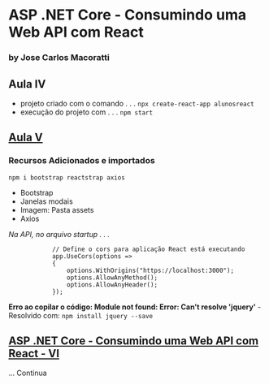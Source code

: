 # ASP .NET Core - Consumindo uma Web API com React

### by Jose Carlos Macoratti

## Aula IV

- projeto criado com o comando . . . `npx create-react-app alunosreact`
- execução do projeto com . . . `npm start`

## [Aula V](https://youtu.be/Hc6wDjL_x_U)

### Recursos Adicionados e importados

`npm i bootstrap reactstrap axios`

- Bootstrap
- Janelas modais
- Imagem: Pasta assets
- Axios

_Na API, no arquivo startup . . ._

```
            // Define o cors para aplicação React está executando
            app.UseCors(options =>
            {
                options.WithOrigins("https://localhost:3000");
                options.AllowAnyMethod();
                options.AllowAnyHeader();
            });
```

**Erro ao copilar o código: Module not found: Error: Can't resolve 'jquery'** -
Resolvido com: `npm install jquery --save`

## [ASP .NET Core - Consumindo uma Web API com React - VI](https://youtu.be/hjAJisi_6n4)

... Continua
